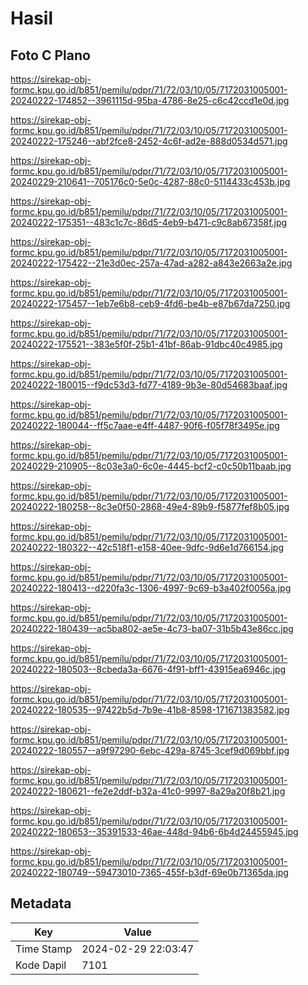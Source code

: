 # Hasil

## Foto C Plano

https://sirekap-obj-formc.kpu.go.id/b851/pemilu/pdpr/71/72/03/10/05/7172031005001-20240222-174852--3961115d-95ba-4786-8e25-c6c42ccd1e0d.jpg

https://sirekap-obj-formc.kpu.go.id/b851/pemilu/pdpr/71/72/03/10/05/7172031005001-20240222-175246--abf2fce8-2452-4c6f-ad2e-888d0534d571.jpg

https://sirekap-obj-formc.kpu.go.id/b851/pemilu/pdpr/71/72/03/10/05/7172031005001-20240229-210641--705176c0-5e0c-4287-88c0-5114433c453b.jpg

https://sirekap-obj-formc.kpu.go.id/b851/pemilu/pdpr/71/72/03/10/05/7172031005001-20240222-175351--483c1c7c-86d5-4eb9-b471-c9c8ab67358f.jpg

https://sirekap-obj-formc.kpu.go.id/b851/pemilu/pdpr/71/72/03/10/05/7172031005001-20240222-175422--21e3d0ec-257a-47ad-a282-a843e2663a2e.jpg

https://sirekap-obj-formc.kpu.go.id/b851/pemilu/pdpr/71/72/03/10/05/7172031005001-20240222-175457--1eb7e6b8-ceb9-4fd6-be4b-e87b67da7250.jpg

https://sirekap-obj-formc.kpu.go.id/b851/pemilu/pdpr/71/72/03/10/05/7172031005001-20240222-175521--383e5f0f-25b1-41bf-86ab-91dbc40c4985.jpg

https://sirekap-obj-formc.kpu.go.id/b851/pemilu/pdpr/71/72/03/10/05/7172031005001-20240222-180015--f9dc53d3-fd77-4189-9b3e-80d54683baaf.jpg

https://sirekap-obj-formc.kpu.go.id/b851/pemilu/pdpr/71/72/03/10/05/7172031005001-20240222-180044--ff5c7aae-e4ff-4487-90f6-f05f78f3495e.jpg

https://sirekap-obj-formc.kpu.go.id/b851/pemilu/pdpr/71/72/03/10/05/7172031005001-20240229-210905--8c03e3a0-6c0e-4445-bcf2-c0c50b11baab.jpg

https://sirekap-obj-formc.kpu.go.id/b851/pemilu/pdpr/71/72/03/10/05/7172031005001-20240222-180258--8c3e0f50-2868-49e4-89b9-f5877fef8b05.jpg

https://sirekap-obj-formc.kpu.go.id/b851/pemilu/pdpr/71/72/03/10/05/7172031005001-20240222-180322--42c518f1-e158-40ee-9dfc-9d6e1d766154.jpg

https://sirekap-obj-formc.kpu.go.id/b851/pemilu/pdpr/71/72/03/10/05/7172031005001-20240222-180413--d220fa3c-1306-4997-9c69-b3a402f0056a.jpg

https://sirekap-obj-formc.kpu.go.id/b851/pemilu/pdpr/71/72/03/10/05/7172031005001-20240222-180439--ac5ba802-ae5e-4c73-ba07-31b5b43e86cc.jpg

https://sirekap-obj-formc.kpu.go.id/b851/pemilu/pdpr/71/72/03/10/05/7172031005001-20240222-180503--8cbeda3a-6676-4f91-bff1-43915ea6946c.jpg

https://sirekap-obj-formc.kpu.go.id/b851/pemilu/pdpr/71/72/03/10/05/7172031005001-20240222-180535--97422b5d-7b9e-41b8-8598-171671383582.jpg

https://sirekap-obj-formc.kpu.go.id/b851/pemilu/pdpr/71/72/03/10/05/7172031005001-20240222-180557--a9f97290-6ebc-429a-8745-3cef9d069bbf.jpg

https://sirekap-obj-formc.kpu.go.id/b851/pemilu/pdpr/71/72/03/10/05/7172031005001-20240222-180621--fe2e2ddf-b32a-41c0-9997-8a29a20f8b21.jpg

https://sirekap-obj-formc.kpu.go.id/b851/pemilu/pdpr/71/72/03/10/05/7172031005001-20240222-180653--35391533-46ae-448d-94b6-6b4d24455945.jpg

https://sirekap-obj-formc.kpu.go.id/b851/pemilu/pdpr/71/72/03/10/05/7172031005001-20240222-180749--59473010-7365-455f-b3df-69e0b71365da.jpg


## Metadata

| Key        | Value               |
| ---------- | ------------------- |
| Time Stamp | 2024-02-29 22:03:47 |
| Kode Dapil | 7101                |



